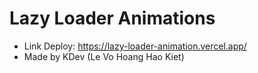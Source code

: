 # Lazy Loader Animations
- Link Deploy: https://lazy-loader-animation.vercel.app/
- Made by KDev (Le Vo Hoang Hao Kiet)